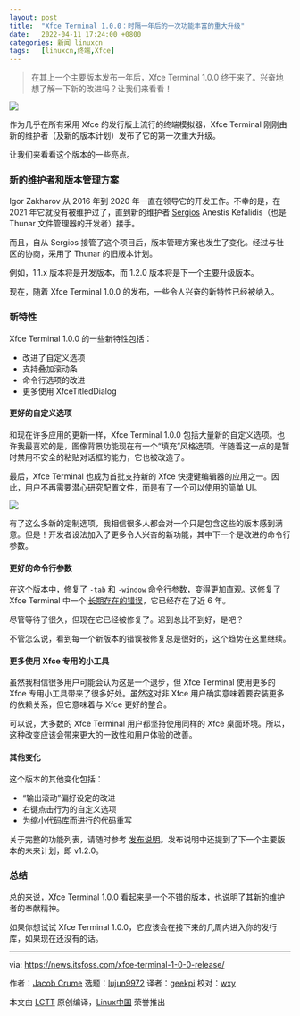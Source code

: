 ```yaml
---
layout: post
title:	"Xfce Terminal 1.0.0：时隔一年后的一次功能丰富的重大升级"
date:	2022-04-11 17:24:00 +0800 
categories:	新闻 linuxcn 
tags:	[linuxcn,终端,Xfce]
---
```




> 
> 在其上一个主要版本发布一年后，Xfce Terminal 1.0.0 终于来了。兴奋地想了解一下新的改进吗？让我们来看看！
> 
> 
> 


![](/Asserts/Images//attachment/album/202204/11/172416vfk5zbaa7hz7f7oo.jpg)


作为几乎在所有采用 Xfce 的发行版上流行的终端模拟器，Xfce Terminal 刚刚由新的维护者（及新的版本计划）发布了它的第一次重大升级。


让我们来看看这个版本的一些亮点。


### 新的维护者和版本管理方案


Igor Zakharov 从 2016 年到 2020 年一直在领导它的开发工作。不幸的是，在 2021 年它就没有被维护过了，直到新的维护者 [Sergios](https://www.youtube.com/channel/UCu8-J-XWcXQhoCopBiJ5-uw/videos) Anestis Kefalidis（也是 Thunar 文件管理器的开发者）接手。


而且，自从 Sergios 接管了这个项目后，版本管理方案也发生了变化。经过与社区的协商，采用了 Thunar 的旧版本计划。


例如，1.1.x 版本将是开发版本，而 1.2.0 版本将是下一个主要升级版本。


现在，随着 Xfce Terminal 1.0.0 的发布，一些令人兴奋的新特性已经被纳入。


### 新特性


Xfce Terminal 1.0.0 的一些新特性包括：


* 改进了自定义选项
* 支持叠加滚动条
* 命令行选项的改进
* 更多使用 XfceTitledDialog


#### 更好的自定义选项


和现在许多应用的更新一样，Xfce Terminal 1.0.0 包括大量新的自定义选项。也许我最喜欢的是，图像背景功能现在有一个“填充”风格选项。伴随着这一点的是暂时禁用不安全的粘贴对话框的能力，它也被改造了。


最后，Xfce Terminal 也成为首批支持新的 Xfce 快捷键编辑器的应用之一。因此，用户不再需要潜心研究配置文件，而是有了一个可以使用的简单 UI。


![](/Asserts/Images//attachment/album/202204/11/172416x3gi3t3656ah3zc5.png)


有了这么多新的定制选项，我相信很多人都会对一个只是包含这些的版本感到满意。但是！开发者设法加入了更多令人兴奋的新功能，其中下一个是改进的命令行参数。


#### 更好的命令行参数


在这个版本中，修复了 `-tab` 和 `-window` 命令行参数，变得更加直观。这修复了 Xfce Terminal 中一个 [长期存在的错误](https://bugzilla.xfce.org/show_bug.cgi?id=12926)，它已经存在了近 6 年。


尽管等待了很久，但现在它已经被修复了。迟到总比不到好，是吧？


不管怎么说，看到每一个新版本的错误被修复总是很好的，这个趋势在这里继续。


#### 更多使用 Xfce 专用的小工具


虽然我相信很多用户可能会认为这是一个退步，但 Xfce Terminal 使用更多的 Xfce 专用小工具带来了很多好处。虽然这对非 Xfce 用户确实意味着要安装更多的依赖关系，但它意味着与 Xfce 更好的整合。


可以说，大多数的 Xfce Terminal 用户都坚持使用同样的 Xfce 桌面环境。所以，这种改变应该会带来更大的一致性和用户体验的改善。


#### 其他变化


这个版本的其他变化包括：


* “输出滚动”偏好设定的改进
* 右键点击行为的自定义选项
* 为缩小代码库而进行的代码重写


关于完整的功能列表，请随时参考 [发布说明](http://users.uoa.gr/~sdi1800073/sources/xfce_blog12.html)。发布说明中还提到了下一个主要版本的未来计划，即 v1.2.0。


### 总结


总的来说，Xfce Terminal 1.0.0 看起来是一个不错的版本，也说明了其新的维护者的奉献精神。


如果你想试试 Xfce Terminal 1.0.0，它应该会在接下来的几周内进入你的发行库，如果现在还没有的话。




---


via: <https://news.itsfoss.com/xfce-terminal-1-0-0-release/>


作者：[Jacob Crume](https://news.itsfoss.com/author/jacob/) 选题：[lujun9972](https://github.com/lujun9972) 译者：[geekpi](https://github.com/geekpi) 校对：[wxy](https://github.com/wxy)


本文由 [LCTT](https://github.com/LCTT/TranslateProject) 原创编译，[Linux中国](https://linux.cn/) 荣誉推出
